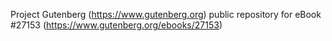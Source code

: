 Project Gutenberg (https://www.gutenberg.org) public repository for eBook #27153 (https://www.gutenberg.org/ebooks/27153)
